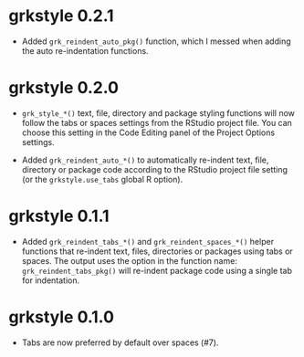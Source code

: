 # grkstyle 0.2.1

* Added `grk_reindent_auto_pkg()` function, which I messed when adding the auto
  re-indentation functions.

# grkstyle 0.2.0

* `grk_style_*()` text, file, directory and package styling functions will now
  follow the tabs or spaces settings from the RStudio project file. You can
  choose this setting in the Code Editing panel of the Project Options settings.
  
* Added `grk_reindent_auto_*()` to automatically re-indent text, file,
  directory or package code according to the RStudio project file setting (or
  the `grkstyle.use_tabs` global R option).

# grkstyle 0.1.1

* Added `grk_reindent_tabs_*()` and `grk_reindent_spaces_*()` helper functions
  that re-indent text, files, directories or packages using tabs or spaces. The
  output uses the option in the function name: `grk_reindent_tabs_pkg()` will
  re-indent package code using a single tab for indentation.

# grkstyle 0.1.0

* Tabs are now preferred by default over spaces (#7).
